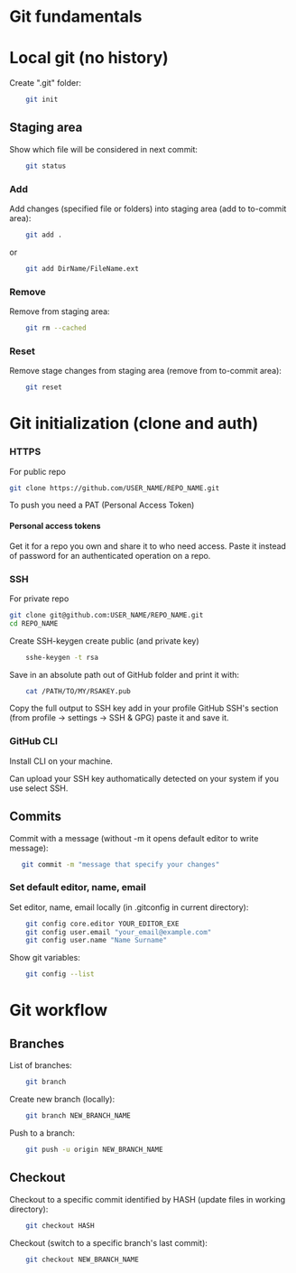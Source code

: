 # Git fundamentals

# Local git (no history)

Create ".git" folder:
```sh
    git init
```

## Staging area
Show which file will be considered in next commit:
```sh
    git status
```

### Add
Add changes (specified file or folders) into staging area (add to to-commit area):
```sh
    git add .
```
or
```sh
    git add DirName/FileName.ext
```
### Remove
Remove from staging area:
```sh
    git rm --cached
```

### Reset
Remove stage changes from staging area (remove from to-commit area):
```sh
    git reset
```




# Git initialization (clone and auth)

### HTTPS

For public repo
```sh
git clone https://github.com/USER_NAME/REPO_NAME.git
```

To push you need a PAT (Personal Access Token)

#### Personal access tokens
Get it for a repo you own and share it to who need access.
Paste it instead of password for an authenticated operation on a repo.


### SSH
For private repo
```sh
git clone git@github.com:USER_NAME/REPO_NAME.git
cd REPO_NAME
```
Create SSH-keygen create public (and private key)
```sh
    sshe-keygen -t rsa
```
Save in an absolute path out of GitHub folder and print it with:
```sh
    cat /PATH/TO/MY/RSAKEY.pub
```
Copy the full output to SSH key add in your profile GitHub SSH's section (from profile -> settings -> SSH & GPG) paste it and save it.

### GitHub CLI

Install CLI on your machine.

Can upload your SSH key authomatically detected on your system if you use select SSH.


## Commits
Commit with a message (without -m it opens default editor to write message):
```sh
   git commit -m "message that specify your changes"
```
### Set default editor, name, email
Set editor, name, email locally (in .gitconfig in current directory):
```sh
    git config core.editor YOUR_EDITOR_EXE
    git config user.email "your_email@example.com"
    git config user.name "Name Surname"
```
Show git variables:
```sh
    git config --list
```

# Git workflow

## Branches

List of branches:
```sh
    git branch
```

Create new branch (locally):
```sh
    git branch NEW_BRANCH_NAME
```

Push to a branch:
```sh
    git push -u origin NEW_BRANCH_NAME
```

## Checkout
Checkout to a specific commit identified by HASH (update files in working directory):
```sh
    git checkout HASH
```
Checkout (switch to a specific branch's last commit):
```sh
    git checkout NEW_BRANCH_NAME
```